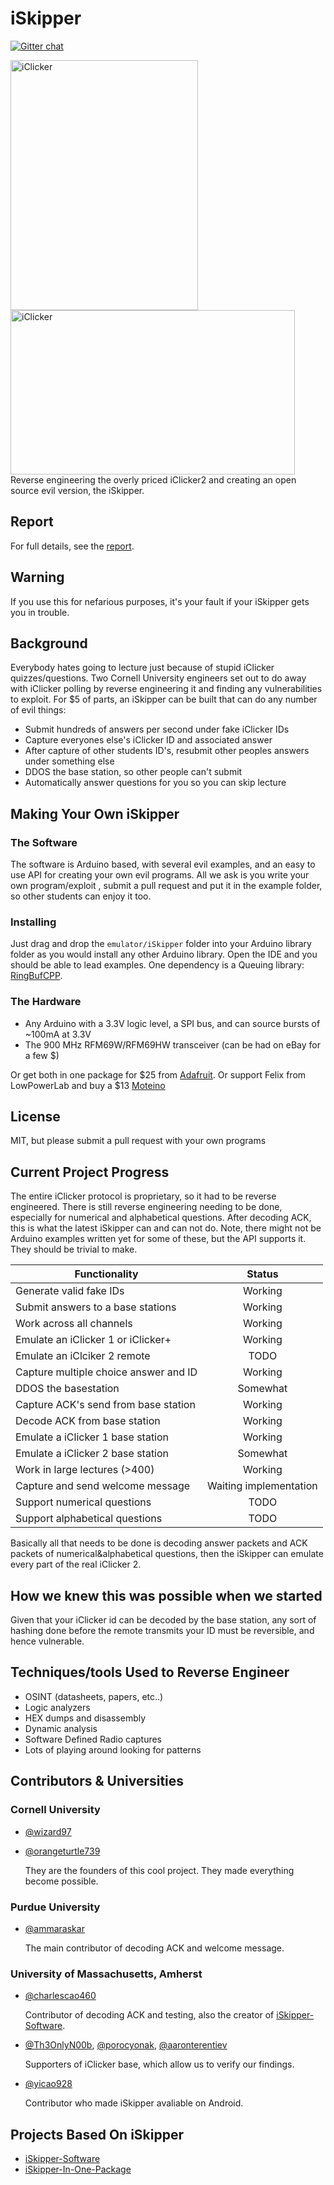 # iSkipper

[![Gitter chat](https://badges.gitter.im/gitterHQ/gitter.png)](https://gitter.im/iSkipper-project)

<img src="https://github.com/wizard97/iSkipper/blob/master/pics/IMG_20170425_002113.jpg?raw=true" alt="iClicker" width="300" height="400">
<img src="https://github.com/wizard97/iSkipper/blob/master/pics/96_8MS_AA_a.png" alt="iClicker" width="455" height="263">
Reverse engineering the overly priced iClicker2 and creating an open source evil version, the iSkipper.

## Report
For full details, see the [report](https://github.com/wizard97/iSkipper/releases/download/v1.0.0/iskipper.pdf).


## Warning
If you use this for nefarious purposes, it's your fault if your iSkipper gets you in trouble.

## Background
Everybody hates going to lecture just because of stupid iClicker quizzes/questions.
Two Cornell University engineers set out to do away with iClicker polling by reverse engineering it
and finding any vulnerabilities to exploit. For $5 of parts, an iSkipper can be built that
can do any number of evil things:
* Submit hundreds of answers per second under fake iClicker IDs
* Capture everyones else's iClicker ID and associated answer
* After capture of other students ID's, resubmit other peoples answers under something else
* DDOS the base station, so other people can't submit
* Automatically answer questions for you so you can skip lecture


## Making Your Own iSkipper

### The Software
The software is Arduino based, with several evil examples, and an easy to use API
for creating your own evil programs. All we ask is you write your own program/exploit
, submit a pull request and put it in the example folder, so other students can enjoy it too.

### Installing
Just drag and drop the `emulator/iSkipper` folder into your Arduino library folder as you
would install any other Arduino library. Open the IDE and you should be able to lead examples.
One dependency is a Queuing library: [RingBufCPP](https://github.com/wizard97/Embedded_RingBuf_CPP).

### The Hardware
* Any Arduino with a 3.3V logic level, a SPI bus, and can source bursts of ~100mA at 3.3V
* The 900 MHz RFM69W/RFM69HW transceiver (can be had on eBay for a few $)

Or get both in one package for $25 from [Adafruit](https://learn.adafruit.com/adafruit-feather-m0-radio-with-rfm69-packet-radio/overview).
Or support Felix from LowPowerLab and buy a $13 [Moteino](https://lowpowerlab.com/shop/product/99)

## License
MIT, but please submit a pull request with your own programs

## Current Project Progress
The entire iClicker protocol is proprietary, so it had to be reverse engineered.
There is still reverse engineering needing to be done, especially for numerical and alphabetical questions.
After decoding ACK, this is what the latest iSkipper can and can not do.
Note, there might not be Arduino examples written yet for some of these, but the API supports it. They should
be trivial to make.

| Functionality                        | Status           
| ------------------------------------ |:----------------------:|
| Generate valid fake IDs              | Working                |
| Submit answers to a base stations    | Working                |
| Work across all channels             | Working                |
| Emulate an iClicker 1 or iClicker+   | Working                |
| Emulate an iClciker 2 remote         | TODO                   |
| Capture multiple choice answer and ID| Working                |
| DDOS the basestation                 | Somewhat               |
| Capture ACK's send from base station | Working                |
| Decode ACK from base station         | Working                |
| Emulate a iClicker 1 base station    | Working                |
| Emulate a iClicker 2 base station    | Somewhat               |
| Work in large lectures  (>400)       | Working                |
| Capture and send welcome message     | Waiting implementation |
| Support numerical questions          | TODO                   |
| Support alphabetical questions       | TODO                   |


Basically all that needs to be done is decoding answer packets and ACK packets of numerical&alphabetical questions,
then the iSkipper can emulate every part of the real iClicker 2.

## How we knew this was possible when we started
Given that your iClicker id can be decoded by the base station, any sort of hashing
done before the remote transmits your ID must be reversible, and hence vulnerable.

## Techniques/tools Used to Reverse Engineer
* OSINT (datasheets, papers, etc..)
* Logic analyzers
* HEX dumps and disassembly
* Dynamic analysis
* Software Defined Radio captures
* Lots of playing around looking for patterns

## Contributors & Universities
### Cornell University
* [@wizard97](https://github.com/wizard97)
* [@orangeturtle739](https://github.com/orangeturtle739)

    They are the founders of this cool project. They made everything become possible.

### Purdue University
* [@ammaraskar](https://github.com/ammaraskar)

    The main contributor of decoding ACK and welcome message.

### University of Massachusetts, Amherst
* [@charlescao460](https://github.com/charlescao460)

    Contributor of decoding ACK and testing, also the creator of [iSkipper-Software](https://github.com/charlescao460/iSkipper-Software).

* [@Th3OnlyN00b](https://github.com/Th3OnlyN00b), [@porocyonak](https://github.com/porocyonak), [@aaronterentiev](https://github.com/aaronterentiev)

    Supporters of iClicker base, which allow us to verify our findings.

* [@yicao928](https://github.com/yicao928)

    Contributor who made iSkipper avaliable on Android.

## Projects Based On iSkipper
* [iSkipper-Software](https://github.com/charlescao460/iSkipper-Software)
* [iSkipper-In-One-Package](https://github.com/charlescao460/iSkipper-In-One-Package)
